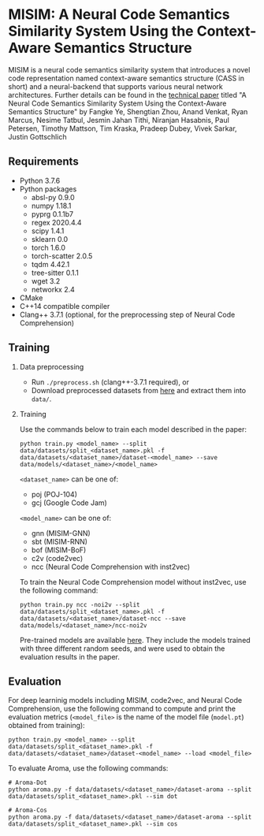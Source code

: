 # MISIM: A Neural Code Semantics Similarity System Using the Context-Aware Semantics Structure

MISIM is a neural code semantics similarity system that introduces a novel code representation named context-aware semantics structure (CASS in short) and a neural-backend that supports various neural network architectures. Further details can be found in the [technical paper](https://arxiv.org/pdf/2006.05265.pdf) titled "A Neural Code Semantics Similarity System Using the Context-Aware Semantics Structure" by Fangke Ye, Shengtian Zhou, Anand Venkat, Ryan Marcus, Nesime Tatbul, Jesmin Jahan Tithi, Niranjan Hasabnis, Paul Petersen, Timothy Mattson, Tim Kraska, Pradeep Dubey, Vivek Sarkar, Justin Gottschlich

## Requirements

- Python 3.7.6
- Python packages
    * absl-py 0.9.0
    * numpy 1.18.1
    * pyprg 0.1.1b7
    * regex 2020.4.4
    * scipy 1.4.1
    * sklearn 0.0
    * torch 1.6.0
    * torch-scatter 2.0.5
    * tqdm 4.42.1
    * tree-sitter 0.1.1
    * wget 3.2
    * networkx 2.4
- CMake
- C++14 compatible compiler
- Clang++ 3.7.1 (optional, for the preprocessing step of Neural Code Comprehension)

## Training

1. Data preprocessing
    - Run `./preprocess.sh` (clang++-3.7.1 required), or
    - Download preprocessed datasets from [here](https://www.dropbox.com/s/zilq32a4s9pygde/datasets.tar.xz) and extract them into `data/`.

2. Training

    Use the commands below to train each model described in the paper:
    ```
    python train.py <model_name> --split data/datasets/split_<dataset_name>.pkl -f data/datasets/<dataset_name>/dataset-<model_name> --save data/models/<dataset_name>/<model_name>
    ```

    `<dataset_name>` can be one of:
    - poj (POJ-104)
    - gcj (Google Code Jam)

    `<model_name>` can be one of:
    - gnn (MISIM-GNN)
    - sbt (MISIM-RNN)
    - bof (MISIM-BoF)
    - c2v (code2vec)
    - ncc (Neural Code Comprehension with inst2vec)
    
    To train the Neural Code Comprehension model without inst2vec, use the following command:
    ```
    python train.py ncc -noi2v --split data/datasets/split_<dataset_name>.pkl -f data/datasets/<dataset_name>/dataset-ncc --save data/models/<dataset_name>/ncc-noi2v
    ```

    Pre-trained models are available [here](https://www.dropbox.com/s/jlfp2oypzkc29q7/models.tar.xz). They include the models trained with three different random seeds, and were used to obtain the evaluation results in the paper.

## Evaluation

For deep learninig models including MISIM, code2vec, and Neural Code Comprehension, use the following command to compute and print the evaluation metrics (`<model_file>` is the name of the model file (`model.pt`) obtained from training):
```
python train.py <model_name> --split data/datasets/split_<dataset_name>.pkl -f data/datasets/<dataset_name>/dataset-<model_name> --load <model_file>
```

To evaluate Aroma, use the following commands:
```
# Aroma-Dot
python aroma.py -f data/datasets/<dataset_name>/dataset-aroma --split data/datasets/split_<dataset_name>.pkl --sim dot

# Aroma-Cos
python aroma.py -f data/datasets/<dataset_name>/dataset-aroma --split data/datasets/split_<dataset_name>.pkl --sim cos
```

